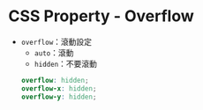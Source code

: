 # CSS Property - Overflow

* ``` overflow ```：滾動設定
  * ``` auto ```：滾動
  * ``` hidden ```：不要滾動
  ```scss
  overflow: hidden;
  overflow-x: hidden;
  overflow-y: hidden;
  ```
